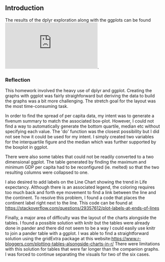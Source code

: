 
## Introduction

The results of the dplyr exploration along with the ggplots can be found ![here](https://github.com/Shirlett/STAT545-hw-Hall-Shirlett/blob/master/HW03/STAT545A_HW03.md).


### Reflection

This homework involved the heavy use of dplyr and ggplot. Creating the graphs with ggplot was fairly straighforward but deriving the data to build the graphs was a bit more challenging. The stretch goal for the layout was the most time-consuming task.

In order to find the spread of per capita data, my intent was to generate a fivenum summary to match the associated box-plot. However, I could not find a way to automatically generate the bottom quartile, median etc without specifying each value. The 'do' function was the closest possibility but I did not see how it could be used for my intent. I simply created two variables for the interquartile figure and the median which was further supported by the boxplot in ggplot.

There were also some tables that could not be readily converted to a two dimensional ggplot. The table generated by finding the maximum and minimum GDP per capita had to be reconfigured (ie. melted) so that the two resulting columns were collapsed to one. 

I also desired to add labels on the Line Chart showing the trend in Life expectancy. Although there is an associated legend, the coloring requires too much back and forth eye movement to find a link between the line and the continent. To resolve this problem, I found a code that places the continent label right next to the line. This code can be found at https://stackoverflow.com/questions/29357612/plot-labels-at-ends-of-lines

Finally, a major area of difficulty was the layout of the charts alongside the tables. I found a possible solution with knitr but the tables were already done in pander and there did not seem to be a way I could easily use knitr to join a pander table with a ggplot. I was able to find a straightforward solution using the gridExtra package at this website:https://www.r-bloggers.com/plotting-tables-alsongside-charts-in-r/
There were limitations with this solution for tables that were far longer than the companion graphs. I was forced to continue separating the visuals for two of the six cases.










